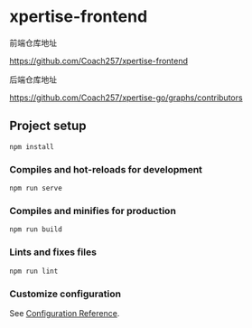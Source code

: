 # xpertise-frontend

前端仓库地址

https://github.com/Coach257/xpertise-frontend

后端仓库地址

https://github.com/Coach257/xpertise-go/graphs/contributors



## Project setup
```
npm install
```

### Compiles and hot-reloads for development
```
npm run serve
```

### Compiles and minifies for production
```
npm run build
```

### Lints and fixes files
```
npm run lint
```

### Customize configuration
See [Configuration Reference](https://cli.vuejs.org/config/).
